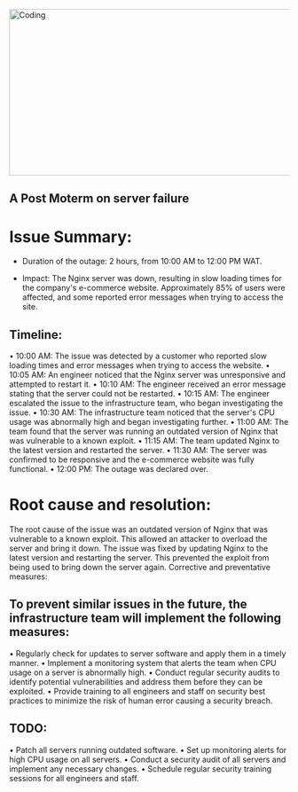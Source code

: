 <img align="center" alt="Coding" width="700" height="300" src=https://s3.amazonaws.com/intranet-projects-files/holbertonschool-sysadmin_devops/294/pQ9YzVY.gif>

## A Post Moterm on server failure

# Issue Summary:
* Duration of the outage: 2 hours, from 10:00 AM to 12:00 PM WAT.

* Impact: The Nginx server was down, resulting in slow loading times for the company's e-commerce website. Approximately 85% of users were affected, and some reported error messages when trying to access the site.

## Timeline:
 • 10:00 AM: The issue was detected by a customer who reported slow loading times and error messages when trying to access the website.
 • 10:05 AM: An engineer noticed that the Nginx server was unresponsive and attempted to restart it.
 • 10:10 AM: The engineer received an error message stating that the server could not be restarted.
 • 10:15 AM: The engineer escalated the issue to the infrastructure team, who began investigating the issue.
 • 10:30 AM: The infrastructure team noticed that the server's CPU usage was abnormally high and began investigating further.
 • 11:00 AM: The team found that the server was running an outdated version of Nginx that was vulnerable to a known exploit.
 • 11:15 AM: The team updated Nginx to the latest version and restarted the server.
 • 11:30 AM: The server was confirmed to be responsive and the e-commerce website was fully functional.
 • 12:00 PM: The outage was declared over.

# Root cause and resolution:
The root cause of the issue was an outdated version of Nginx that was vulnerable to a known exploit. This allowed an attacker to overload the server and bring it down. The issue was fixed by updating Nginx to the latest version and restarting the server. This prevented the exploit from being used to bring down the server again.
Corrective and preventative measures:

## To prevent similar issues in the future, the infrastructure team will implement the following measures:
 • Regularly check for updates to server software and apply them in a timely manner.
 • Implement a monitoring system that alerts the team when CPU usage on a server is abnormally high.
 • Conduct regular security audits to identify potential vulnerabilities and address them before they can be exploited.
 • Provide training to all engineers and staff on security best practices to minimize the risk of human error causing a security breach.

## TODO:
 • Patch all servers running outdated software.
 • Set up monitoring alerts for high CPU usage on all servers.
 • Conduct a security audit of all servers and implement any necessary changes.
 • Schedule regular security training sessions for all engineers and staff.
